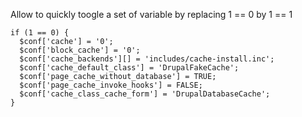 
Allow to quickly toogle a set of variable by replacing 1 == 0 by 1 == 1

```
if (1 == 0) {
  $conf['cache'] = '0';
  $conf['block_cache'] = '0';
  $conf['cache_backends'][] = 'includes/cache-install.inc';
  $conf['cache_default_class'] = 'DrupalFakeCache';
  $conf['page_cache_without_database'] = TRUE;
  $conf['page_cache_invoke_hooks'] = FALSE;
  $conf['cache_class_cache_form'] = 'DrupalDatabaseCache';
}
```
